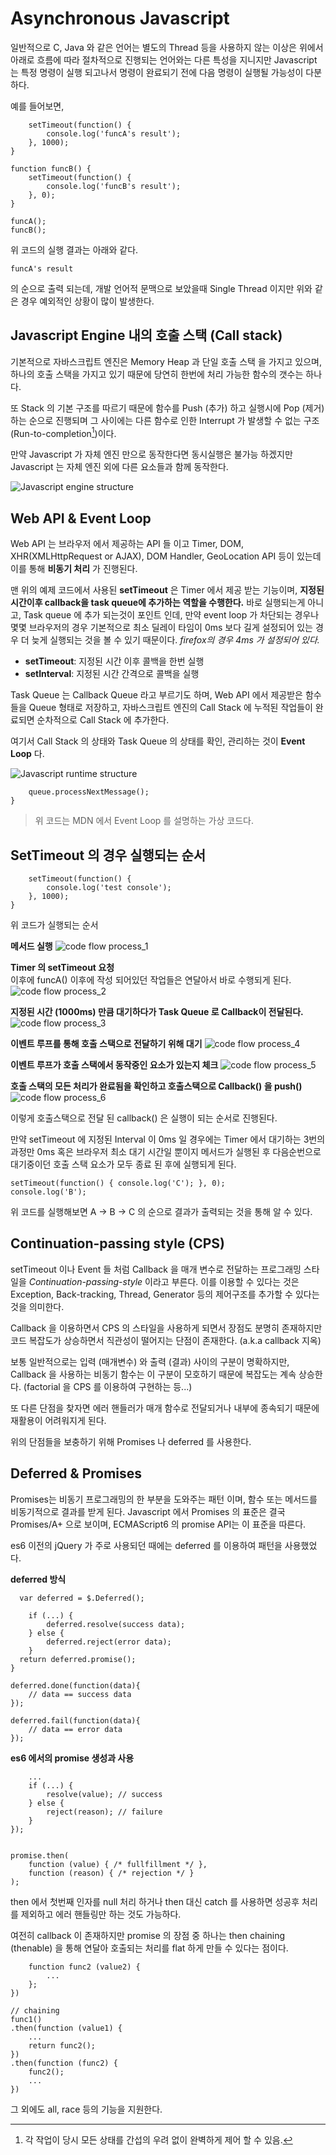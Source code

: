 # Asynchronous Javascript
 일반적으로 C, Java 와 같은 언어는 별도의 Thread 등을 사용하지 않는 이상은 위에서 아래로 흐름에 따라 절차적으로 진행되는 언어와는 다른 특성을 지니지만 Javascript 는 특정 명령이 실행 되고나서 명령이 완료되기 전에 다음 명령이 실행될 가능성이 다분하다.

예를 들어보면,
```function funcA() {
	setTimeout(function() {
		console.log('funcA's result');
	}, 1000);
}

function funcB() {
	setTimeout(function() {
		console.log('funcB's result');
	}, 0);
}

funcA();
funcB();
```
위 코드의 실행 결과는 아래와 같다.
```funcB's result
funcA's result
```
의 순으로 출력 되는데,  개발 언어적 문맥으로 보았을때 Single Thread 이지만 위와 같은 경우 예외적인 상황이 많이 발생한다.

## Javascript Engine 내의 호출 스택 (Call stack)
기본적으로 자바스크립트 엔진은 Memory Heap 과 단일 호출 스택 을 가지고 있으며, 하나의 호출 스택을 가지고 있기 때문에 당연히 한번에 처리 가능한 함수의 갯수는 하나다.

 또 Stack 의 기본 구조를 따르기 때문에 함수를 Push (추가) 하고 실행시에 Pop (제거) 하는 순으로 진행되며 그 사이에는 다른 함수로 인한 Interrupt 가 발생할 수 없는 구조(Run-to-completion[^1])이다.
 
 만약 Javascript 가 자체 엔진 만으로 동작한다면 동시실행은 불가능 하겠지만 Javascript 는 자체 엔진 외에 다른 요소들과 함께 동작한다.

![Javascript engine structure](Javascript%20engine.png)


## Web API & Event Loop
 Web API 는 브라우저 에서 제공하는 API 들 이고 Timer, DOM, XHR(XMLHttpRequest or AJAX), DOM Handler, GeoLocation API 등이 있는데 이를 통해 **비동기 처리** 가 진행된다.

 맨 위의 예제 코드에서 사용된  **setTimeout** 은 Timer 에서 제공 받는 기능이며, **지정된 시간이후 callback을 task queue에 추가하는 역할을 수행한다.**
 바로 실행되는게 아니고, Task queue 에 추가 되는것이 포인트 인데, 만약 event loop 가 차단되는 경우나 몇몇 브라우저의 경우 기본적으로 최소 딜레이 타임이 0ms 보다 길게 설정되어 있는 경우 더 늦게 실행되는 것을 볼 수 있기 때문이다.
*firefox의 경우 4ms 가 설정되어 있다.*

* **setTimeout**: 지정된 시간 이후 콜백을 한번 실행
* **setInterval**:  지정된 시간 간격으로 콜백을 실행

Task Queue 는  Callback Queue 라고 부르기도 하며,  Web API 에서 제공받은 함수들을 Queue 형태로 저장하고, 자바스크립트 엔진의 Call Stack 에 누적된 작업들이 완료되면 순차적으로 Call Stack 에 추가한다.

 여기서 Call Stack 의 상태와 Task Queue 의 상태를 확인, 관리하는 것이 **Event Loop** 다.

![Javascript runtime structure](js_runtime.png)


```while (queue.waitForMessage()) {
    queue.processNextMessage();
}
```
> 위 코드는 MDN 에서 Event Loop 를 설명하는 가상 코드다.

## SetTimeout 의 경우 실행되는 순서
```function funcA() {
	setTimeout(function() {
		console.log('test console');
	}, 1000);
}
```
위 코드가 실행되는 순서

**메서드 실행**
![code flow process_1](1.png)

**Timer 의 setTimeout 요청**  
이후에 funcA() 이후에 작성 되어있던 작업들은 연달아서 바로 수행되게 된다.
![code flow process_2](2.png)

**지정된 시간 (1000ms) 만큼 대기하다가 Task Queue 로 Callback이 전달된다.**  
![code flow process_3](3.png)

**이벤트 루프를 통해 호출 스택으로 전달하기 위해 대기**
![code flow process_4](4.png)

**이벤트 루프가 호출 스택에서 동작중인 요소가 있는지 체크**
![code flow process_5](5.png)


**호출 스택의 모든 처리가 완료됨을 확인하고 호출스택으로 Callback() 을 push()**
![code flow process_6](6.png)

이렇게 호출스택으로 전달 된 callback() 은 실행이 되는 순서로 진행된다.

만약 setTimeout 에 지정된 Interval 이 0ms 일 경우에는 Timer 에서 대기하는 3번의 과정만 0ms 혹은 브라우저 최소 대기 시간일 뿐이지 메서드가 실행된 후 다음순번으로 대기중이던 호출 스택 요소가 모두 종료 된 후에 실행되게 된다.
```console.log('A');
setTimeout(function() { console.log('C'); }, 0);
console.log('B');
```
위 코드를 실행해보면 A -> B -> C 의 순으로 결과가 출력되는 것을 통해 알 수 있다.
 
## Continuation-passing style (CPS)
 setTimeout 이나 Event 들 처럼 Callback 을 매개 변수로 전달하는 프로그래밍 스타일을 *Continuation-passing-style* 이라고 부른다.
 이를 이용할 수 있다는 것은 Exception, Back-tracking, Thread, Generator 등의 제어구조를 추가할 수 있다는 것을 의미한다.

 Callback 을 이용하면서 CPS 의 스타일을 사용하게 되면서 장점도 분명히 존재하지만 코드 복잡도가 상승하면서 직관성이 떨어지는 단점이 존재한다. (a.k.a callback 지옥)

 보통 일반적으로는 입력 (매개변수) 와 출력 (결과) 사이의 구분이 명확하지만, Callback 을 사용하는 비동기 함수는 이 구분이 모호하기 때문에 복잡도는 계속 상승한다. (factorial 을 CPS 를 이용하여 구현하는 등...)

 또 다른 단점을 찾자면 에러 핸들러가 매개 함수로 전달되거나 내부에 종속되기 때문에 재활용이 어려워지게 된다.

 위의 단점들을 보충하기 위해 Promises 나 deferred 를 사용한다.

## Deferred & Promises
 Promises는 비동기 프로그래밍의 한 부분을 도와주는 패턴 이며, 함수 또는 메서드를 비동기적으로 결과를 받게 된다.
 Javascript 에서 Promises 의 표준은 결국 Promises/A+ 으로 보이며, ECMAScript6 의 promise API는 이 표준을 따른다.

es6 이전의 jQuery 가 주로 사용되던 때에는 deferred 를 이용하여 패턴을 사용했었다.

**deferred 방식**
```function funcA(){
  var deferred = $.Deferred();
  
	if (...) {
		deferred.resolve(success data);
	} else {
		deferred.reject(error data);
	}
  return deferred.promise();
}

deferred.done(function(data){
	// data == success data
});

deferred.fail(function(data){
	// data == error data
});
```

**es6 에서의 promise 생성과 사용**
```var promise = new Promise(() =>(resolve, reject) {
	...
	if (...) {
		resolve(value); // success
	} else {
		reject(reason); // failure
	}
});


promise.then(
	function (value) { /* fullfillment */ },
	function (reason) { /* rejection */ }
);
```
 then 에서 첫번째 인자를 null 처리 하거나 then 대신 catch 를 사용하면 성공후 처리를 제외하고 에러 핸들링만 하는 것도 가능하다.

 여전히 callback 이 존재하지만 promise 의 장점 중 하나는 then chaining (thenable) 을  통해 연달아 호출되는 처리를 flat 하게 만들 수 있다는 점이다.
```func1(function (value1) { // 기존
	function func2 (value2) {
		...
	};
})

// chaining
func1()
.then(function (value1) {
	...
	return func2();
})
.then(function (func2) {
	func2();
	...
})
```
그 외에도 all, race 등의 기능을 지원한다.


[^1]: 각 작업이 당시 모든 상태를 간섭의 우려 없이 완벽하게 제어 할 수 있음.